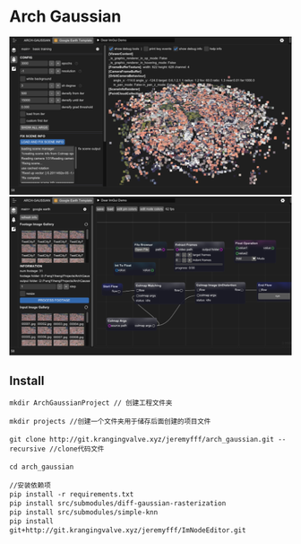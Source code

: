 
# Arch Gaussian

<img src="assets/image1.png" width="800" />
<img src="assets/image2.png" width="800" />


## Install
```
mkdir ArchGaussianProject // 创建工程文件夹

mkdir projects //创建一个文件夹用于储存后面创建的项目文件

git clone http://git.krangingvalve.xyz/jeremyfff/arch_gaussian.git --recursive //clone代码文件

cd arch_gaussian

//安装依赖项
pip install -r requirements.txt  
pip install src/submodules/diff-gaussian-rasterization  
pip install src/submodules/simple-knn  
pip install git+http://git.krangingvalve.xyz/jeremyfff/ImNodeEditor.git  
```
